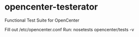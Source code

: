 opencenter-testerator
=====================

Functional Test Suite for OpenCenter



Fill out /etc/opencenter.conf
Run:
nosetests opencenter/tests -v


